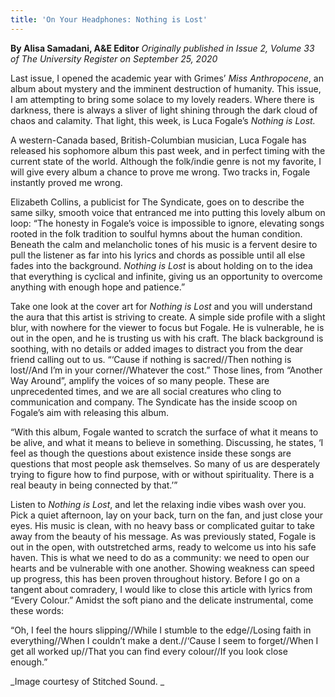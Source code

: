 ```yaml
---
title: 'On Your Headphones: Nothing is Lost'
---
```


**By Alisa Samadani, A&E Editor** _Originally published in Issue 2, Volume 33 of The University Register on September 25, 2020_

Last issue, I opened the academic year with Grimes’ _Miss Anthropocene_, an album about mystery and the imminent destruction of humanity. This issue, I am attempting to bring some solace to my lovely readers. Where there is darkness, there is always a sliver of light shining through the dark cloud of chaos and calamity. That light, this week, is Luca Fogale’s _Nothing is Lost._ 

A western-Canada based, British-Columbian musician, Luca Fogale has released his sophomore album this past week, and in perfect timing with the current state of the world. Although the folk/indie genre is not my favorite, I will give every album a chance to prove me wrong. Two tracks in, Fogale instantly proved me wrong. 

Elizabeth Collins, a publicist for The Syndicate, goes on to describe the same silky, smooth voice that entranced me into putting this lovely album on loop: 
    “The honesty in Fogale’s voice is impossible to ignore, elevating songs rooted in the folk tradition to soulful hymns about the 
    human condition. Beneath the calm and melancholic tones of his music is a fervent desire to pull the listener as far into his 
    lyrics and chords as possible until all else fades into the background. _Nothing is Lost_ is about holding on to the idea that 
    everything is cyclical and infinite, giving us an opportunity to overcome anything with enough hope and patience.”
   
Take one look at the cover art for _Nothing is Lost_ and you will understand the aura that this artist is striving to create. A simple side profile with a slight blur, with nowhere for the viewer to focus but Fogale. He is vulnerable, he is out in the open, and he is trusting us with his craft. The black background is soothing, with no details or added images to distract you from the dear friend calling out to us. “‘Cause if nothing is sacred//Then nothing is lost//And I’m in your corner//Whatever the cost.” Those lines, from “Another Way Around”, amplify the voices of so many people. These are unprecedented times, and we are all social creatures who cling to communication and company. The Syndicate has the inside scoop on Fogale’s aim with releasing this album.
 
“With this album, Fogale wanted to scratch the surface of what it means to be alive, and what it means to believe in 
 something. Discussing, he states, ‘I feel as though the questions about existence inside these songs are questions that most 
people ask themselves. So many of us are desperately trying to figure how to find purpose, with or without spirituality. There 
is a real beauty in being connected by that.’”

Listen to _Nothing is Lost_, and let the relaxing indie vibes wash over you. Pick a quiet afternoon, lay on your back, turn on the fan, and just close your eyes. His music is clean, with no heavy bass or complicated guitar to take away from the beauty of his message. As was previously stated, Fogale is out in the open, with outstretched arms, ready to welcome us into his safe haven. This is what we need to do as a community: we need to open our hearts and be vulnerable with one another. Showing weakness can speed up progress, this has been proven throughout history.
Before I go on a tangent about comradery, I would like to close this article with lyrics from “Every Colour.” Amidst the soft piano and the delicate instrumental, come these words:
 
“Oh, I feel the hours slipping//While I stumble to the edge//Losing faith in everything//When I couldn’t make a dent.//‘Cause I seem to forget//When I get all worked up//That you can find every colour//If you look close enough.”

_Image courtesy of Stitched Sound.
_
